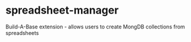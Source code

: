 # spreadsheet-manager
Build-A-Base extension - allows users to create MongDB collections from spreadsheets

